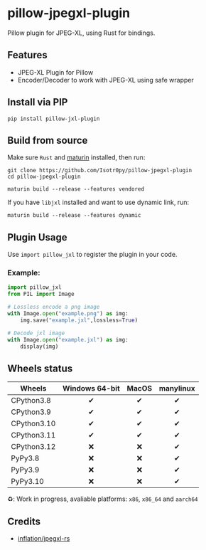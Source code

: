 # pillow-jpegxl-plugin
Pillow plugin for JPEG-XL, using Rust for bindings.

## Features
- JPEG-XL Plugin for Pillow
- Encoder/Decoder to work with JPEG-XL using safe wrapper

## Install via PIP
```
pip install pillow-jxl-plugin
```

## Build from source
Make sure `Rust` and [maturin](https://github.com/PyO3/maturin) installed, then run:
```
git clone https://github.com/Isotr0py/pillow-jpegxl-plugin
cd pillow-jpegxl-plugin

maturin build --release --features vendored
```
If you have `libjxl` installed and want to use dynamic link, run:
```
maturin build --release --features dynamic
```

## Plugin Usage
Use `import pillow_jxl` to register the plugin in your code. 

### Example:
```python
import pillow_jxl
from PIL import Image

# Lossless encode a png image
with Image.open("example.png") as img:
    img.save("example.jxl",lossless=True)

# Decode jxl image
with Image.open("example.jxl") as img:
    display(img)
```

## Wheels status
| Wheels      | Windows 64-bit | MacOS | manylinux |
|-------------|:--------------:|:-----:|:---------:|
| CPython3.8  |        ✔       |   ✔   |     ✔     |
| CPython3.9  |        ✔       |   ✔   |     ✔     |
| CPython3.10 |        ✔       |   ✔   |     ✔     |
| CPython3.11 |        ✔       |   ✔   |     ✔     |
| CPython3.12 |        ❌       |   ❌   |     ✔     |
| PyPy3.8     |        ❌       |   ❌   |     ✔     |
| PyPy3.9     |        ❌       |   ❌   |     ✔     |
| PyPy3.10    |        ❌       |   ❌   |     ✔     |

♻: Work in progress, avaliable platforms: `x86`, `x86_64` and `aarch64`
## Credits
- [inflation/jpegxl-rs](https://github.com/inflation/jpegxl-rs)
